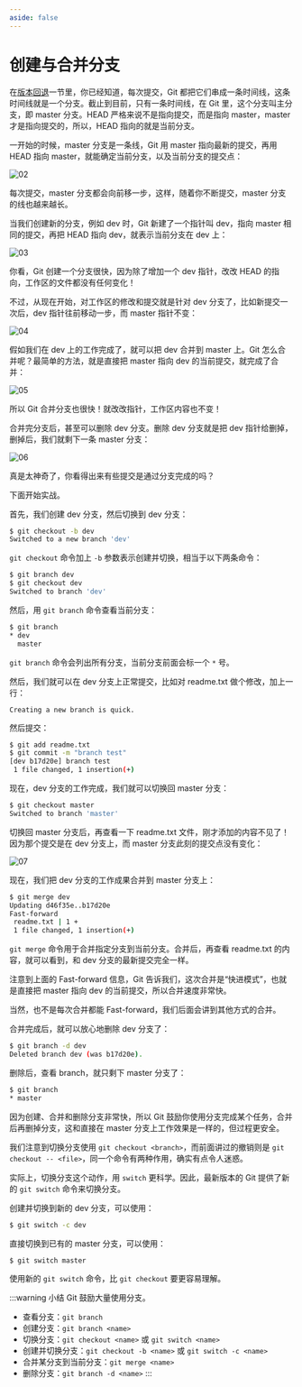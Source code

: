 ```yaml
---
aside: false
---
```


# 创建与合并分支

在[版本回退](../../base/control/reset)一节里，你已经知道，每次提交，Git 都把它们串成一条时间线，这条时间线就是一个分支。截止到目前，只有一条时间线，在 Git 里，这个分支叫主分支，即 master 分支。HEAD 严格来说不是指向提交，而是指向 master，master 才是指向提交的，所以，HEAD 指向的就是当前分支。

一开始的时候，master 分支是一条线，Git 用 master 指向最新的提交，再用 HEAD 指向 master，就能确定当前分支，以及当前分支的提交点：

![02](https://raw.gitmirror.com/mop233/git/main/docs/senior/branch/images/02.png)

每次提交，master 分支都会向前移一步，这样，随着你不断提交，master 分支的线也越来越长。

当我们创建新的分支，例如 dev 时，Git 新建了一个指针叫 dev，指向 master 相同的提交，再把 HEAD 指向 dev，就表示当前分支在 dev 上：

![03](https://raw.gitmirror.com/mop233/git/main/docs/senior/branch/images/03.png)

你看，Git 创建一个分支很快，因为除了增加一个 dev 指针，改改 HEAD 的指向，工作区的文件都没有任何变化！

不过，从现在开始，对工作区的修改和提交就是针对 dev 分支了，比如新提交一次后，dev 指针往前移动一步，而 master 指针不变：

![04](https://raw.gitmirror.com/mop233/git/main/docs/senior/branch/images/04.png)

假如我们在 dev 上的工作完成了，就可以把 dev 合并到 master 上。Git 怎么合并呢？最简单的方法，就是直接把 master 指向 dev 的当前提交，就完成了合并：

![05](https://raw.gitmirror.com/mop233/git/main/docs/senior/branch/images/05.png)

所以 Git 合并分支也很快！就改改指针，工作区内容也不变！

合并完分支后，甚至可以删除 dev 分支。删除 dev 分支就是把 dev 指针给删掉，删掉后，我们就剩下一条 master 分支：

![06](https://raw.gitmirror.com/mop233/git/main/docs/senior/branch/images/06.png)

真是太神奇了，你看得出来有些提交是通过分支完成的吗？

下面开始实战。

首先，我们创建 dev 分支，然后切换到 dev 分支：

```sh
$ git checkout -b dev
Switched to a new branch 'dev'
```

`git checkout` 命令加上 `-b` 参数表示创建并切换，相当于以下两条命令：

```sh
$ git branch dev
$ git checkout dev
Switched to branch 'dev'
```

然后，用 `git branch` 命令查看当前分支：

```sh
$ git branch
* dev
  master
```

`git branch` 命令会列出所有分支，当前分支前面会标一个 `*` 号。

然后，我们就可以在 dev 分支上正常提交，比如对 readme.txt 做个修改，加上一行：

```
Creating a new branch is quick.
```

然后提交：

```sh
$ git add readme.txt
$ git commit -m "branch test"
[dev b17d20e] branch test
 1 file changed, 1 insertion(+)
```

现在，dev 分支的工作完成，我们就可以切换回 master 分支：

```sh
$ git checkout master
Switched to branch 'master'
```

切换回 master 分支后，再查看一下 readme.txt 文件，刚才添加的内容不见了！因为那个提交是在 dev 分支上，而 master 分支此刻的提交点没有变化：

![07](https://raw.gitmirror.com/mop233/git/main/docs/senior/branch/images/07.png)

现在，我们把 dev 分支的工作成果合并到 master 分支上：

```sh
$ git merge dev
Updating d46f35e..b17d20e
Fast-forward
 readme.txt | 1 +
 1 file changed, 1 insertion(+)
```

`git merge` 命令用于合并指定分支到当前分支。合并后，再查看 readme.txt 的内容，就可以看到，和 dev 分支的最新提交完全一样。

注意到上面的 Fast-forward 信息，Git 告诉我们，这次合并是“快进模式”，也就是直接把 master 指向 dev 的当前提交，所以合并速度非常快。

当然，也不是每次合并都能 Fast-forward，我们后面会讲到其他方式的合并。

合并完成后，就可以放心地删除 dev 分支了：

```sh
$ git branch -d dev
Deleted branch dev (was b17d20e).
```

删除后，查看 branch，就只剩下 master 分支了：

```sh
$ git branch
* master
```

因为创建、合并和删除分支非常快，所以 Git 鼓励你使用分支完成某个任务，合并后再删掉分支，这和直接在 master 分支上工作效果是一样的，但过程更安全。

我们注意到切换分支使用 `git checkout <branch>`，而前面讲过的撤销则是 `git checkout -- <file>`，同一个命令有两种作用，确实有点令人迷惑。

实际上，切换分支这个动作，用 `switch` 更科学。因此，最新版本的 Git 提供了新的 `git switch` 命令来切换分支。

创建并切换到新的 dev 分支，可以使用：

```sh
$ git switch -c dev
```

直接切换到已有的 master 分支，可以使用：

```sh
$ git switch master
```

使用新的 `git switch` 命令，比 `git checkout` 要更容易理解。

:::warning 小结
Git 鼓励大量使用分支。

- 查看分支：`git branch`
- 创建分支：`git branch <name>`
- 切换分支：`git checkout <name>` 或 `git switch <name>`
- 创建并切换分支：`git checkout -b <name>` 或 `git switch -c <name>`
- 合并某分支到当前分支：`git merge <name>`
- 删除分支：`git branch -d <name>`
:::
